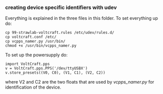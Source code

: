 
### creating device specific identifiers with udev

Everything is explained in the three files in this folder.
To set everything up do:

    cp 99-strawlab-voltcraft.rules /etc/udev/rules.d/
    cp voltcraft.conf /etc/
    cp vcpps_namer.py /usr/bin/
    chmod +x /usr/bin/vcpps_namer.py

To set up the powersupply do:

    import VoltCraft.pps
    v = VoltCraft.pps.PPS('/dev/ttyUSBX')
    v.store_presets((V0, C0), (V1, C1), (V2, C2))

where V2 and C2 are the two floats that are used by *vcpps_namer.py* for identification of the device.


